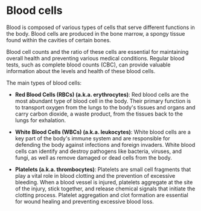 # Blood cells

Blood is composed of various types of cells that serve different functions in the body. Blood cells are produced in the bone marrow, a spongy tissue found within the cavities of certain bones.

Blood cell counts and the ratio of these cells are essential for maintaining overall health and preventing various medical conditions. Regular blood tests, such as complete blood counts (CBC), can provide valuable information about the levels and health of these blood cells.

The main types of blood cells:

* **Red Blood Cells (RBCs) (a.k.a. erythrocytes)**: Red blood cells are the most abundant type of blood cell in the body. Their primary function is to transport oxygen from the lungs to the body's tissues and organs and carry carbon dioxide, a waste product, from the tissues back to the lungs for exhalation.

* **White Blood Cells (WBCs) (a.k.a. leukocytes)**: White blood cells are a key part of the body's immune system and are responsible for defending the body against infections and foreign invaders.  White blood cells can identify and destroy pathogens like bacteria, viruses, and fungi, as well as remove damaged or dead cells from the body.

* **Platelets (a.k.a. thrombocytes)**: Platelets are small cell fragments that play a vital role in blood clotting and the prevention of excessive bleeding. When a blood vessel is injured, platelets aggregate at the site of the injury, stick together, and release chemical signals that initiate the clotting process. Platelet aggregation and clot formation are essential for wound healing and preventing excessive blood loss.
